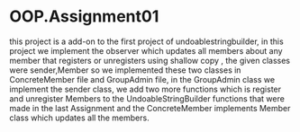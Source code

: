 # OOP.Assignment01

this project is a add-on to the first project of undoablestringbuilder, in this project we implement the observer which updates all members about any member that registers or unregisters using shallow copy , the given classes were sender,Member so we implemented these two classes in ConcreteMember file and GroupAdmin file, in the GroupAdmin class we implement the sender class, we add two more functions which is register and unregister Members to the UndoableStringBuilder functions that were made in the last Assignment and the ConcreteMember implements Member class which updates all the members.
